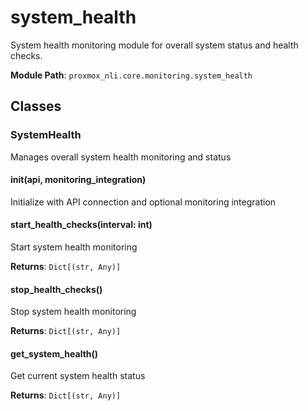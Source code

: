 # system_health

System health monitoring module for overall system status and health checks.

**Module Path**: `proxmox_nli.core.monitoring.system_health`

## Classes

### SystemHealth

Manages overall system health monitoring and status

#### __init__(api, monitoring_integration)

Initialize with API connection and optional monitoring integration

#### start_health_checks(interval: int)

Start system health monitoring

**Returns**: `Dict[(str, Any)]`

#### stop_health_checks()

Stop system health monitoring

**Returns**: `Dict[(str, Any)]`

#### get_system_health()

Get current system health status

**Returns**: `Dict[(str, Any)]`

